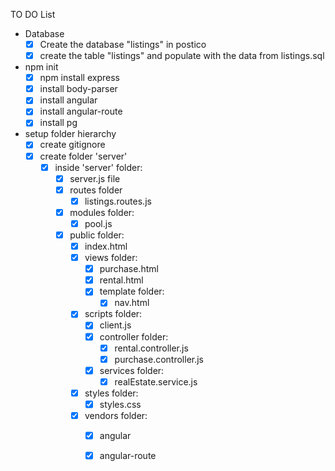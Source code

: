 TO DO List

- Database 
    - [x] Create the database "listings" in postico
    - [x] create the table "listings" and populate with the data from 
         listings.sql   
    
- npm init
    - [x] npm install express
    - [x] install body-parser
    - [x] install angular
    - [x] install angular-route
    - [x] install pg

- setup folder hierarchy
    - [x] create gitignore
    - [x] create folder 'server'
        - [x] inside 'server' folder:
            - [x] server.js file
            - [x] routes folder
                - [x] listings.routes.js
            - [x] modules folder:
                - [x] pool.js
            - [x] public folder:
                - [x] index.html
                - [x] views folder:
                    - [x] purchase.html
                    - [x] rental.html
                    - [x] template folder:
                        - [x] nav.html
                - [x] scripts folder:
                    - [x] client.js
                    - [x] controller folder:
                        - [x] rental.controller.js
                        - [x] purchase.controller.js
                    - [x] services folder:
                        - [x] realEstate.service.js
                - [x] styles folder:
                    - [x] styles.css
                - [x] vendors folder:
                    - [x] angular
                    - [x] angular-route
                